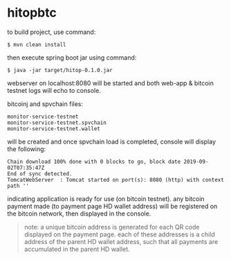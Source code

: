 # hitopbtc

to build project, use command:

```
$ mvn clean install
```

then execute spring boot jar using command:

```
$ java -jar target/hitop-0.1.0.jar
```

webserver on localhost:8080 will be started and both web-app & bitcoin testnet logs will echo to console.  


bitcoinj and spvchain files: 

```
monitor-service-testnet
monitor-service-testnet.spvchain
monitor-service-testnet.wallet
```

will be created and once spvchain load is completed, console will display the following:

```
Chain download 100% done with 0 blocks to go, block date 2019-09-02T07:35:47Z
End of sync detected.
TomcatWebServer  : Tomcat started on port(s): 8080 (http) with context path ''
```

indicating application is ready for use (on bitcoin testnet).  any bitcoin payment made (to payment page HD wallet address) will be registered on the bitcoin network, then displayed in the console.  

> note: a unique bitcoin address is generated for each QR code displayed on the payment page. each of these addresses is a child address of the parent HD wallet address, such that all payments are accumulated in the parent HD wallet.
